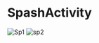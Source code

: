 # SpashActivity
![Sp1](https://user-images.githubusercontent.com/87475295/132090265-6f16d569-7fde-4134-9e30-dc3fbf314dc0.jpeg)
![sp2](https://user-images.githubusercontent.com/87475295/132090270-ab2f8ac0-61dd-404d-bb5d-45627e04ee8f.jpeg)
